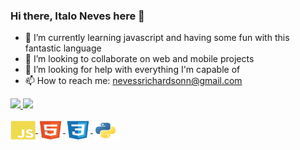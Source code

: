 ### Hi there, Italo Neves here 👋

<!--
**ltaloNeves/ltaloNeves** is a ✨ _special_ ✨ repository because its `README.md` (this file) appears on your GitHub profile.

Here are some ideas to get you started:

- 🔭 I’m currently working on ...
- 🌱 I’m currently learning javascript and having some fun with this fantastic language
- 👯 I’m looking to collaborate on web and mobile projects
- 🤔 I’m looking for help with everything I'm capable of
- 💬 Ask me about ...
- 📫 How to reach me: nevessrichardsonn@gmail.com
- 😄 Pronouns: ...
- ⚡ Fun fact: ...
-->

- 🌱 I’m currently learning javascript and having some fun with this fantastic language
- 👯 I’m looking to collaborate on web and mobile projects
- 🤔 I’m looking for help with everything I'm capable of
- 📫 How to reach me: nevessrichardsonn@gmail.com


<div>
<a href ="https://github.com/ltaloNeves">
<img height = "150em" src = "https://github-readme-stats.vercel.app/api?username=ltaloNeves&show_icons=true&theme=midnight-purple&include_all_commits=true&count_private=true"/ >
<img height = "150em" src = "https://github-readme-stats.vercel.app/api/top-langs/?username=ltaloNeves&layout=compact&langs_count=16&theme=midnight-purple"/ >
</div>


<div style="display: inline_block"><br>
    <img align="center" alt="Rafa-Js" height="30" width="40" src="https://raw.githubusercontent.com/devicons/devicon/master/icons/javascript/javascript-plain.svg">
    <img align="center" alt="Rafa-HTML" height="30" width="40" src="https://raw.githubusercontent.com/devicons/devicon/master/icons/html5/html5-original.svg">
    <img align="center" alt="Rafa-CSS" height="30" width="40" src="https://raw.githubusercontent.com/devicons/devicon/master/icons/css3/css3-original.svg">
    <img align="center" alt="Rafa-Python" height="30" width="40" src="https://raw.githubusercontent.com/devicons/devicon/master/icons/python/python-original.svg">

</div>

 
